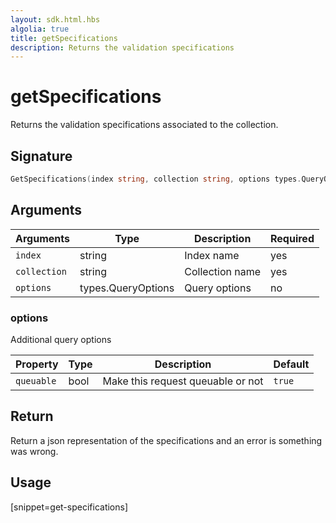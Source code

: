 ```yaml
---
layout: sdk.html.hbs
algolia: true
title: getSpecifications
description: Returns the validation specifications
---
```


# getSpecifications

Returns the validation specifications associated to the collection.

## Signature

```go
GetSpecifications(index string, collection string, options types.QueryOptions) (json.RawMessage, error)
```

## Arguments

| Arguments    | Type    | Description | Required
|--------------|---------|-------------|----------
| ``index`` | string | Index name    | yes  |
| ``collection`` | string | Collection name    | yes  |
| ``options`` | types.QueryOptions | Query options    | no  |

### **options**

Additional query options

| Property   | Type    | Description                       | Default |
| ---------- | ------- | --------------------------------- | ------- |
| `queuable` | bool | Make this request queuable or not | `true`  |

## Return

Return a json representation of the specifications and an error is something was wrong.

## Usage

[snippet=get-specifications]

